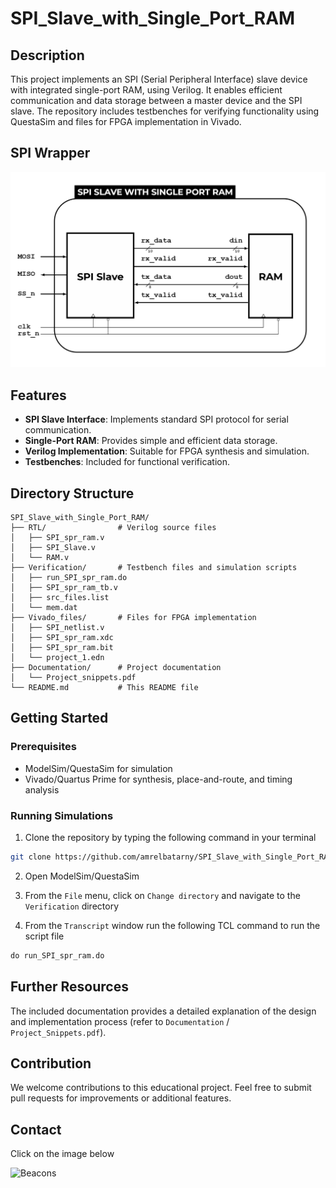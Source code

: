 # SPI_Slave_with_Single_Port_RAM

## Description

This project implements an SPI (Serial Peripheral Interface) slave device with integrated single-port RAM, using Verilog. It enables efficient communication and data storage between a master device and the SPI slave. The repository includes testbenches for verifying functionality using QuestaSim and files for FPGA implementation in Vivado.

## SPI Wrapper
![SPI Wrapper](Documentation/SPI_Wrapper.png)


## Features

- **SPI Slave Interface**: Implements standard SPI protocol for serial communication.
- **Single-Port RAM**: Provides simple and efficient data storage.
- **Verilog Implementation**: Suitable for FPGA synthesis and simulation.
- **Testbenches**: Included for functional verification.

## Directory Structure

```
SPI_Slave_with_Single_Port_RAM/
├── RTL/                # Verilog source files
│   ├── SPI_spr_ram.v
│   ├── SPI_Slave.v
│   └── RAM.v
├── Verification/       # Testbench files and simulation scripts
│   ├── run_SPI_spr_ram.do
│   ├── SPI_spr_ram_tb.v
│   ├── src_files.list
│   └── mem.dat
├── Vivado_files/       # Files for FPGA implementation
│   ├── SPI_netlist.v
│   ├── SPI_spr_ram.xdc
│   ├── SPI_spr_ram.bit
│   └── project_1.edn
├── Documentation/      # Project documentation
│   └── Project_snippets.pdf
└── README.md           # This README file
```

## Getting Started

### Prerequisites

- ModelSim/QuestaSim for simulation
- Vivado/Quartus Prime for synthesis, place-and-route, and timing analysis

### Running Simulations

1. Clone the repository by typing the following command in your terminal
```bash
git clone https://github.com/amrelbatarny/SPI_Slave_with_Single_Port_RAM
```
2. Open ModelSim/QuestaSim

3. From the `File` menu, click on `Change directory` and navigate to the `Verification` directory

4. From the `Transcript` window run the following TCL command to run the script file
```tcl
do run_SPI_spr_ram.do
```


## Further Resources

The included documentation provides a detailed explanation of the design and implementation process (refer to `Documentation` / `Project_Snippets.pdf`).

## Contribution

We welcome contributions to this educational project. Feel free to submit pull requests for improvements or additional features.

## Contact

Click on the image below

<a href="https://beacons.ai/amrelbatarny" target="_blank">
  <img align="left" alt="Beacons" width="180px" src="https://www.colormango.com/development/boxshot/beacons-ai_154511.png" />
</a> 
<br>
